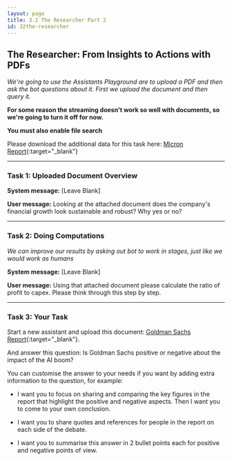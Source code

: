 ```yaml
---
layout: page
title: 3.2 The Researcher Part 2
id: 32the-researcher
---
```


## The Researcher: From Insights to Actions with PDFs

*We're going to use the Assistants Playground are to upload a PDF and then ask the bot questions about it. First we upload the document and then query it.*

**For some reason the streaming doesn't work so well with documents, so we're going to turn it off for now.**

**You must also enable file search**

Please download the additional data for this task here: [Micron Report](../../files/Micron%20Technology,%20Inc.%20Reports%20Results%20for%20the%20Fourth%20Quarter%20and%20Full%20Year%20of%20Fiscal%202024.pdf){:target="_blank"}

-------------

### Task 1: Uploaded Document Overview

**System message:** [Leave Blank]

**User message:** Looking at the attached document does the company's financial growth look sustainable and robust? Why yes or no?

--------------

### Task 2: Doing Computations

*We can improve our results by asking out bot to work in stages, just like we would work as humans*

**System message:** [Leave Blank]

**User message:** Using that attached document please calculate the ratio of profit to capex. Please think through this step by step.

--------------

### Task 3: Your Task

Start a new assistant and upload this document: [Goldman Sachs Report](../../files/Goldman%20Sach%20AI%20Report%202024.pdf){:target="_blank"}. 

And answer this question: Is Goldman Sachs positive or negative about the impact of the AI boom? 

You can customise the answer to your needs if you want by adding extra information to the question, for example:

- I want you to focus on sharing and comparing the key figures in the report that highlight the positive and negative aspects. Then I want you to come to your own conclusion.

- I want you to share quotes and references for people in the report on each side of the debate.

- I want you to summarise this answer in 2 bullet points each for positive and negative points of view.